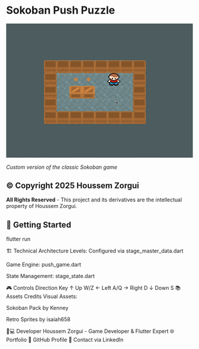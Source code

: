 # Sokoban Push Puzzle

![Gameplay Preview](https://github.com/HoussemZorgui/Sokoban-Push-Puzzle/blob/main/assets/gif/push-puzzle-houssem.gif)

*Custom version of the classic Sokoban game*

## © Copyright 2025 Houssem Zorgui
**All Rights Reserved** - This project and its derivatives are the intellectual property of Houssem Zorgui.

## 🚀 Getting Started


flutter run

🏗 Technical Architecture
Levels: Configured via stage_master_data.dart

Game Engine: push_game.dart

State Management: stage_state.dart

🎮 Controls
Direction	Key
↑ Up	W/Z
← Left	A/Q
→ Right	D
↓ Down	S
📚 Assets Credits
Visual Assets:

Sokoban Pack by Kenney

Retro Sprites by isaiah658

👨💻 Developer
Houssem Zorgui - Game Developer & Flutter Expert
🌐 Portfolio
💾 GitHub Profile
📧 Contact via LinkedIn
